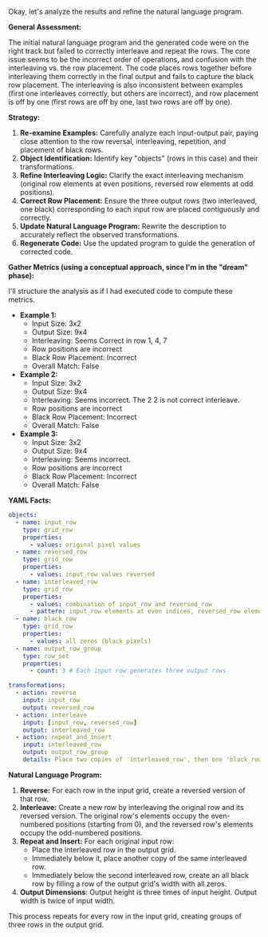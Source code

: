 Okay, let's analyze the results and refine the natural language program.

**General Assessment:**

The initial natural language program and the generated code were on the right track but failed to correctly interleave and repeat the rows. The core issue seems to be the incorrect order of operations, and confusion with the interleaving vs. the row placement. The code places rows together before interleaving them correctly in the final output and fails to capture the black row placement. The interleaving is also inconsistent between examples (first one interleaves correctly, but others are incorrect), and row placement is off by one (first rows are off by one, last two rows are off by one).

**Strategy:**

1.  **Re-examine Examples:** Carefully analyze each input-output pair, paying close attention to the row reversal, interleaving, repetition, and placement of black rows.
2.  **Object Identification:** Identify key "objects" (rows in this case) and their transformations.
3.  **Refine Interleaving Logic:** Clarify the exact interleaving mechanism (original row elements at even positions, reversed row elements at odd positions).
4.  **Correct Row Placement:** Ensure the three output rows (two interleaved, one black) corresponding to each input row are placed contiguously and correctly.
5.  **Update Natural Language Program:** Rewrite the description to accurately reflect the observed transformations.
6.  **Regenerate Code:** Use the updated program to guide the generation of corrected code.

**Gather Metrics (using a conceptual approach, since I'm in the "dream" phase):**

I'll structure the analysis as if I had executed code to compute these metrics.

*   **Example 1:**
    *   Input Size: 3x2
    *   Output Size: 9x4
    *   Interleaving: Seems Correct in row 1, 4, 7
    *    Row positions are incorrect
    *   Black Row Placement: Incorrect
    *   Overall Match: False
*   **Example 2:**
    *   Input Size: 3x2
    *   Output Size: 9x4
    *   Interleaving: Seems incorrect. The 2 2 is not correct interleave.
    *    Row positions are incorrect
    *   Black Row Placement: Incorrect
    *   Overall Match: False
*   **Example 3:**
    *   Input Size: 3x2
    *   Output Size: 9x4
    *   Interleaving: Seems incorrect.
    *    Row positions are incorrect
    *   Black Row Placement: Incorrect
    *   Overall Match: False

**YAML Facts:**


```yaml
objects:
  - name: input_row
    type: grid_row
    properties:
      - values: original pixel values
  - name: reversed_row
    type: grid_row
    properties:
      - values: input_row values reversed
  - name: interleaved_row
    type: grid_row
    properties:
      - values: combination of input_row and reversed_row
      - pattern: input_row elements at even indices, reversed_row elements at odd indices
  - name: black_row
    type: grid_row
    properties:
      - values: all zeros (black pixels)
  - name: output_row_group
    type: row_set
    properties:
      - count: 3 # Each input row generates three output rows

transformations:
  - action: reverse
    input: input_row
    output: reversed_row
  - action: interleave
    input: [input_row, reversed_row]
    output: interleaved_row
  - action: repeat_and_insert
    input: interleaved_row
    output: output_row_group
    details: Place two copies of 'interleaved_row', then one 'black_row'. Repeat for each 'input_row'.
```


**Natural Language Program:**

1.  **Reverse:** For each row in the input grid, create a reversed version of that row.
2.  **Interleave:** Create a new row by interleaving the original row and its reversed version. The original row's elements occupy the even-numbered positions (starting from 0), and the reversed row's elements occupy the odd-numbered positions.
3.  **Repeat and Insert:** For each original input row:
    *   Place the interleaved row in the output grid.
    *   Immediately below it, place another copy of the same interleaved row.
    *    Immediately below the second interleaved row, create an all black row by filling a row of the output grid's width with all zeros.
4. **Output Dimensions**: Output height is three times of input height. Output width is twice of input width.

This process repeats for every row in the input grid, creating groups of three rows in the output grid.

